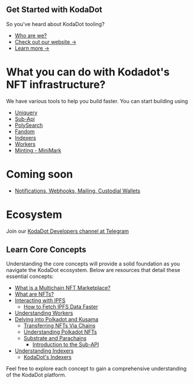 ## Get Started with KodaDot

So you've heard about KodaDot tooling? 

- [Who are we?](/get-started/kodadot-who.md)
- [Check out our website ->](https://kodadot.xyz/)
- [Learn more ->](https://hello.kodadot.xyz)

# What you can do with Kodadot's NFT infrastructure?

We have various tools to help you build faster. You can start building using
- [Uniquery](/uniquery/index.md)
- [Sub-Api](/core-concepts/polkadot/parachains/kodadot-substrate-api.md)
- [PolySearch](/polysearch/index.md)
- [Fandom](/uniquery/kodadot-storefront-fandom.md)
- [Indexers](/core-concepts/indexer/kodadot-indexers.md)
- [Workers](/core-concepts/workers/kodadot-workers.md)
- [Minting - MiniMark](/minimark/index.md)

# Coming soon

- [Notifications, Webhooks, Mailing, Custodial Wallets](/other/kodadot-notification-webhook-mailing-custodial-wallet.md)

# Ecosystem

Join our [KodaDot Developers channel at Telegram](https://t.me/kodadot_eco)

## Learn Core Concepts

Understanding the core concepts will provide a solid foundation as you navigate the KodaDot ecosystem. Below are resources that detail these essential concepts:

- [What is a Multichain NFT Marketplace?](/core-concepts/what-multichain-nft-marketplace.md)
- [What are NFTs?](/core-concepts/what-are-nfts.md)
- [Interacting with IPFS](/core-concepts/ipfs/what-is-ipfs.md)
    - [How to Fetch IPFS Data Faster](/core-concepts/ipfs/ipfs-fetch-faster.md)
- [Understanding Workers](/core-concepts/workers/kodadot-workers.md)
- [Delving into Polkadot and Kusama](/core-concepts/polkadot/what-are-polkadot-and-kusama.md)
    - [Transferring NFTs Via Chains](/core-concepts/polkadot/transfering-nfts-via-chains.md)
    - [Understanding Polkadot NFTs](/core-concepts/polkadot/polkadot-nfts.md)
    - [Substrate and Parachains](/core-concepts/polkadot/parachains/substrate-parachains.md)
        - [Introduction to the Sub-API](/core-concepts/polkadot/parachains/kodadot-substrate-api.md)
- [Understanding Indexers](/core-concepts/indexer/what-is-an-indexer.md)
    - [KodaDot's Indexers](/core-concepts/indexer/kodadot-indexers.md)

Feel free to explore each concept to gain a comprehensive understanding of the KodaDot platform.
